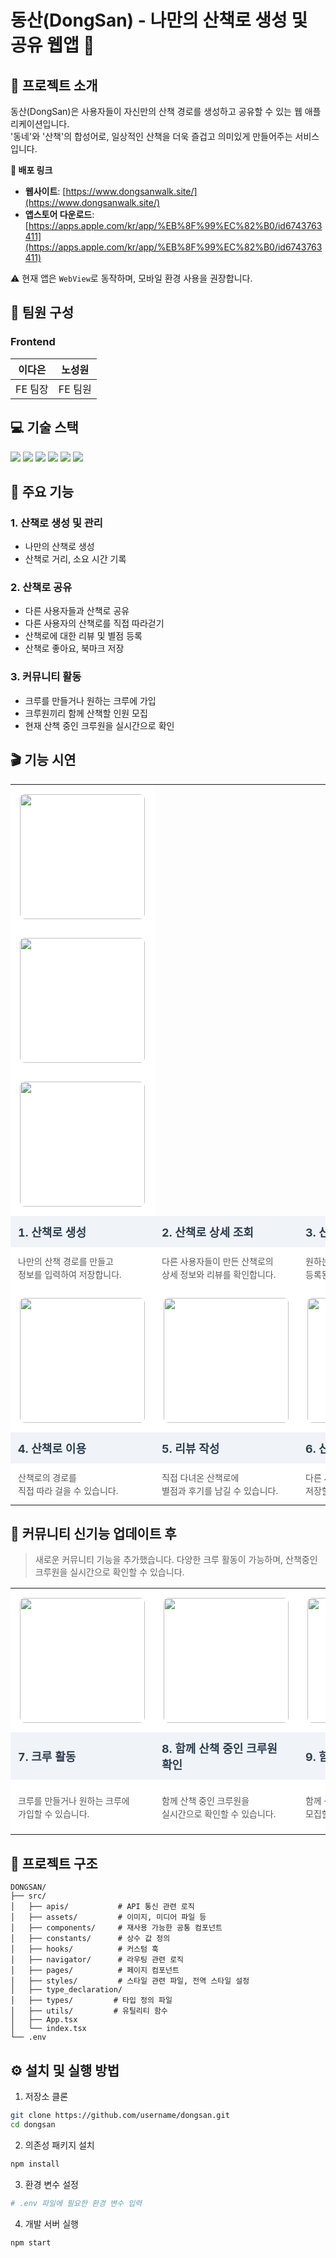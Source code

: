 # 동산(DongSan) - 나만의 산책로 생성 및 공유 웹앱 🌳

## 📝 프로젝트 소개
동산(DongSan)은 사용자들이 자신만의 산책 경로를 생성하고 공유할 수 있는 웹 애플리케이션입니다. <br/>
'동네'와 '산책'의 합성어로, 일상적인 산책을 더욱 즐겁고 의미있게 만들어주는 서비스입니다.

**🔗 배포 링크**
*   **웹사이트**: [https://www.dongsanwalk.site/](https://www.dongsanwalk.site/)
*   **앱스토어 다운로드**: [https://apps.apple.com/kr/app/%EB%8F%99%EC%82%B0/id6743763411](https://apps.apple.com/kr/app/%EB%8F%99%EC%82%B0/id6743763411)

⚠️ 현재 앱은 `WebView`로 동작하며, 모바일 환경 사용을 권장합니다.

## 👥 팀원 구성
### Frontend
| 이다은 | 노성원 |
|--------|--------|
| FE 팀장 | FE 팀원 |

## 💻 기술 스택

<p>
  <img src="https://img.shields.io/badge/React-61DAFB?logo=react&logoColor=white&style=flat-square" />
  <img src="https://img.shields.io/badge/TypeScript-3178C6?logo=typescript&logoColor=white&style=flat-square" />
  <img src="https://img.shields.io/badge/Styled--components-DB7093?logo=styledcomponents&logoColor=white&style=flat-square" />
  <img src="https://img.shields.io/badge/Kakao%20Maps-FFCD00?logo=kakao&logoColor=black&style=flat-square" />
  <img src="https://img.shields.io/badge/Zustand🐻-764ABC?style=flat-square&logoColor=white" />
  <img src="https://img.shields.io/badge/WebSocket-010101?logo=websocket&logoColor=white&style=flat-square" />
</p>


## 🚀 주요 기능

### 1. 산책로 생성 및 관리
- 나만의 산책로 생성
- 산책로 거리, 소요 시간 기록

### 2. 산책로 공유
- 다른 사용자들과 산책로 공유
- 다른 사용자의 산책로를 직접 따라걷기
- 산책로에 대한 리뷰 및 별점 등록
- 산책로 좋아요, 북마크 저장

### 3. 커뮤니티 활동
- 크루를 만들거나 원하는 크루에 가입
- 크루원끼리 함께 산책할 인원 모집
- 현재 산책 중인 크루원을 실시간으로 확인


## 🎬 기능 시연
<table style=border-collapse:collapse; text-align:center;>
    <!-- 이미지 행 -->
  <tr style="background:#fff !important;">
<td style="padding:15px; background:#fff; text-align:center; display:flex; justify-content:center; align-items:center;">
      <img src="https://github.com/user-attachments/assets/fa8fcd36-e319-47d3-9ec6-68c40a1cf143" width="200" style="border-radius:8px;"/>
    </td>
<td style="padding:15px; background:#fff; text-align:center; display:flex; justify-content:center; align-items:center;">
      <img src="https://github.com/user-attachments/assets/36c38490-b5f9-4cdd-8ecf-727b874c4cc2" width="200" style="border-radius:8px;"/>
    </td>
<td style="padding:15px; background:#fff; text-align:center; display:flex; justify-content:center; align-items:center;">
      <img src="https://github.com/user-attachments/assets/5dda081b-e0c8-47b9-ab46-1ca5971aab8f" width="200" style="border-radius:8px;"/>
    </td>
  </tr>
  <!-- 제목 행 -->
  <tr style="background:#f0f4f8;">
    <td style="padding:12px; font-size:18px; font-weight:bold; color:#2c3e50;">1. 산책로 생성</td>
    <td style="padding:12px; font-size:18px; font-weight:bold; color:#2c3e50;">2. 산책로 상세 조회</td>
    <td style="padding:12px; font-size:18px; font-weight:bold; color:#2c3e50;">3. 산책로 검색</td>
  </tr>
  <!-- 설명 행 -->
  <tr style="background:#fff !important;">
    <td style="padding:12px; font-size:14px; color:#555; line-height:1.5; background:#fff;">
      나만의 산책 경로를 만들고 <br />정보를 입력하여 저장합니다.
    </td>
    <td style="padding:12px; font-size:14px; color:#555; line-height:1.5; background:#fff;">
      다른 사용자들이 만든 산책로의 <br />상세 정보와 리뷰를 확인합니다.
    </td>
    <td style="padding:12px; font-size:14px; color:#555; line-height:1.5; background:#fff;">
      원하는 지역을 검색하고 <br />등록된 산책로를 확인합니다.
    </td>
  </tr>

  <tr style="background:#fff !important;">
    <td style="padding:15px; background:#fff;">
      <img src="https://github.com/user-attachments/assets/d4d0696a-e7ee-4ba5-81d7-7309e7da5903" width="200" style="border-radius:8px;"/>
    </td>
    <td style="padding:15px; background:#fff;">
      <img src="https://github.com/user-attachments/assets/c517f329-3561-439e-89ef-aac41662127c" width="200" style="border-radius:8px;"/>
    </td>
    <td style="padding:15px; background:#fff;">
      <img src="https://github.com/user-attachments/assets/143963de-44c3-4c1e-a495-efeee36e284d" width="200" style="border-radius:8px;"/>
    </td>
  </tr>
  <!-- 두 번째 줄 세트 -->
  <tr style="background:#f0f4f8;">
    <td style="padding:12px; font-size:18px; font-weight:bold; color:#2c3e50;">4. 산책로 이용</td>
    <td style="padding:12px; font-size:18px; font-weight:bold; color:#2c3e50;">5. 리뷰 작성</td>
    <td style="padding:12px; font-size:18px; font-weight:bold; color:#2c3e50;">6. 산책로 저장</td>
  </tr>
  <tr style="background:#fff !important;">
    <td style="padding:12px; font-size:14px; color:#555; line-height:1.5; background:#fff;">
      산책로의 경로를 <br />직접 따라 걸을 수 있습니다.
    </td>
    <td style="padding:12px; font-size:14px; color:#555; line-height:1.5; background:#fff;">
      직접 다녀온 산책로에 <br />별점과 후기를 남길 수 있습니다.
    </td>
    <td style="padding:12px; font-size:14px; color:#555; line-height:1.5; background:#fff;">
      다른 사용자의 산책로를 <br />저장할 수 있습니다.
    </td>
  </tr>
</table>


## 🚀 **커뮤니티 신기능 업데이트 후**
> 새로운 커뮤니티 기능을 추가했습니다. 다양한 크루 활동이 가능하며, 산책중인 크루원을 실시간으로 확인할 수 있습니다.
<table style=border-collapse:collapse; text-align:center;">
  <tr style="background:#fff !important;">
    <td style="padding:15px; background:#fff; text-align:center;">
      <img src="https://github.com/user-attachments/assets/01847b9b-7d77-4ab0-9909-452f689a0c14" width="200" style="border-radius:8px;"/>
    </td>
    <td style="padding:15px; background:#fff; text-align:center;">
      <img src="https://github.com/user-attachments/assets/2204ff8e-6cab-4d01-8517-e7589a5901df" width="200" style="border-radius:8px;"/>
    </td>
    <td style="padding:15px; background:#fff; text-align:center;">
      <img src="https://github.com/user-attachments/assets/d22e7611-7687-40aa-aadd-05f539d378b7" width="200" style="border-radius:8px;"/>
    </td>
    <td style="padding:15px; background:#fff; text-align:center;">
      <img src="https://github.com/user-attachments/assets/0b438808-e2d4-454f-841a-fb1ac4bdc689" width="200" style="border-radius:8px;"/>
    </td>
  </tr>
  <!-- 두 번째 줄 세트 -->
  <tr style="background:#f0f4f8;">
    <td style="padding:12px; font-size:18px; font-weight:bold; color:#2c3e50;">7. 크루 활동</td>
    <td style="padding:12px; font-size:18px; font-weight:bold; color:#2c3e50;">8. 함께 산책 중인 크루원 확인</td>
    <td style="padding:12px; font-size:18px; font-weight:bold; color:#2c3e50;">9. 함께 산책할 크루원 모집</td>
    <td style="padding:12px; font-size:18px; font-weight:bold; color:#2c3e50;">10. 함께 산책 참여</td>
  </tr>
  <tr style="background:#fff !important;">
    <td style="padding:12px; font-size:14px; color:#555; line-height:1.5; background:#fff;">
      크루를 만들거나 원하는 크루에 <br />가입할 수 있습니다.
    </td>
    <td style="padding:12px; font-size:14px; color:#555; line-height:1.5; background:#fff;">
      함께 산책 중인 크루원을 <br /> 실시간으로 확인할 수 있습니다.
    </td>
    <td style="padding:12px; font-size:14px; color:#555; line-height:1.5; background:#fff;">
      함께 산책할 크루원을 <br />모집할 수 있습니다.
    </td>
    <td style="padding:12px; font-size:14px; color:#555; line-height:1.5; background:#fff;">
      함께 산책에 참여하고 <br />함께 산책 중인 크루원을 <br />실시간으로 확인할 수 있습니다.
    </td>
  </tr>
</table>


## 📂 프로젝트 구조
```
DONGSAN/
├── src/                
│   ├── apis/           # API 통신 관련 로직
│   ├── assets/         # 이미지, 미디어 파일 등
│   ├── components/     # 재사용 가능한 공통 컴포넌트
│   ├── constants/      # 상수 값 정의
│   ├── hooks/          # 커스텀 훅
│   ├── navigator/      # 라우팅 관련 로직
│   ├── pages/          # 페이지 컴포넌트
│   ├── styles/         # 스타일 관련 파일, 전역 스타일 설정
│   ├── type_declaration/  
│   ├── types/         # 타입 정의 파일
│   ├── utils/         # 유틸리티 함수
│   ├── App.tsx        
│   └── index.tsx     
└── .env
```

## ⚙️ 설치 및 실행 방법

1. 저장소 클론
```bash
git clone https://github.com/username/dongsan.git
cd dongsan
```

2. 의존성 패키지 설치
```bash
npm install
```

3. 환경 변수 설정
```bash
# .env 파일에 필요한 환경 변수 입력
```

4. 개발 서버 실행
```bash
npm start
```
